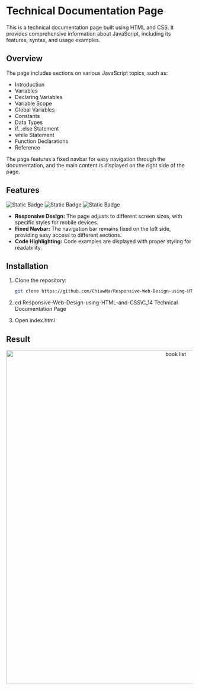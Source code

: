 # Technical Documentation Page

This is a technical documentation page built using HTML and CSS. It provides comprehensive information about JavaScript, including its features, syntax, and usage examples.

## Overview

The page includes sections on various JavaScript topics, such as:

- Introduction
- Variables
- Declaring Variables
- Variable Scope
- Global Variables
- Constants
- Data Types
- if...else Statement
- while Statement
- Function Declarations
- Reference

The page features a fixed navbar for easy navigation through the documentation, and the main content is displayed on the right side of the page.

## Features
![Static Badge](https://img.shields.io/badge/HTML5-%23E34F26?style=for-the-badge&logo=HTML5&logoColor=white)
![Static Badge](https://img.shields.io/badge/CSS3-1572B6?style=for-the-badge&logo=CSS3&logoColor=white)
![Static Badge](https://img.shields.io/badge/freecodecamp-0A0A23?style=for-the-badge&logo=freecodecamp&logoColor=white)

- **Responsive Design:** The page adjusts to different screen sizes, with specific styles for mobile devices.
- **Fixed Navbar:** The navigation bar remains fixed on the left side, providing easy access to different sections.
- **Code Highlighting:** Code examples are displayed with proper styling for readability.

## Installation

1. Clone the repository:
   ```bash
   git clone https://github.com/ChiawNa/Responsive-Web-Design-using-HTML-and-CSS.git

2. cd Responsive-Web-Design-using-HTML-and-CSS\C_14 Technical Documentation Page
   
3. Open index.html

## Result
<div align="center">
  <img src="https://github.com/user-attachments/assets/597ea20d-6fab-4fe6-a0f3-c48c9cd5bb70" alt="book list" width="900" />
</div>

